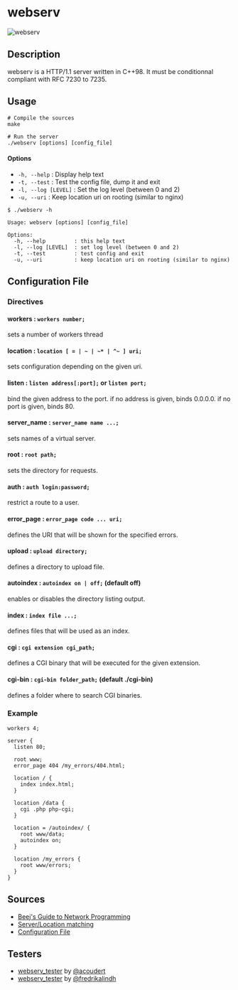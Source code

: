 # webserv

![webserv](https://i.imgur.com/7rVOORs.png)

## Description

webserv is a HTTP/1.1 server written in C++98. It must be conditionnal compliant with RFC 7230 to 7235.

## Usage

```shell
# Compile the sources
make
```
```shell
# Run the server
./webserv [options] [config_file]
```
#### Options
- ```-h, --help```  : Display help text
- ```-t, --test```  : Test the config file, dump it and exit
- ```-l, --log [LEVEL]```  : Set the log level (between 0 and 2)
- ```-u, --uri```  : Keep location uri on rooting (similar to nginx)

```
$ ./webserv -h

Usage: webserv [options] [config_file]

Options:
  -h, --help         : this help text
  -l, --log [LEVEL]  : set log level (between 0 and 2)
  -t, --test         : test config and exit
  -u, --uri          : keep location uri on rooting (similar to nginx)
```

## Configuration File

### Directives

#### workers : ```workers number;```

sets a number of workers thread

#### location : ```location [ = | ~ | ~* | ^~ ] uri;```

sets configuration depending on the given uri.

#### listen : ```listen address[:port];``` or ```listen port;```

bind the given address to the port. if no address is given, binds 0.0.0.0. if no port is given, binds 80.

#### server_name : ```server_name name ...;```

sets names of a virtual server.

#### root : ```root path;```

sets the directory for requests.

#### auth : ```auth login:password;```

restrict a route to a user.

#### error_page : ```error_page code ... uri;```

defines the URI that will be shown for the specified errors.

#### upload : ```upload directory;```

defines a directory to upload file.

#### autoindex : ```autoindex on | off;``` (default off)

enables or disables the directory listing output.

#### index : ```index file ...;```

defines files that will be used as an index.

#### cgi : ```cgi extension cgi_path;```

defines a CGI binary that will be executed for the given extension.

#### cgi-bin : ```cgi-bin folder_path;``` (default ./cgi-bin)

defines a folder where to search CGI binaries.

### Example

```
workers 4;

server {
  listen 80;

  root www;
  error_page 404 /my_errors/404.html;

  location / {
    index index.html;
  }
  
  location /data {
    cgi .php php-cgi;
  }

  location = /autoindex/ {
    root www/data;
    autoindex on;
  }
  
  location /my_errors {
    root www/errors;
  }
}
```

## Sources
- [Beej's Guide to Network Programming](http://beej.us/guide/bgnet/)
- [Server/Location matching](https://www.digitalocean.com/community/tutorials/understanding-nginx-server-and-location-block-selection-algorithms)
- [Configuration File](http://nginx.org/en/docs/dirindex.html)

## Testers
- [webserv_tester](https://github.com/acoudert/webserv_tester) by [@acoudert](https://github.com/acoudert)
- [webserv_tester](https://github.com/fredrikalindh/webserv_tester) by [@fredrikalindh](https://github.com/fredrikalindh)

